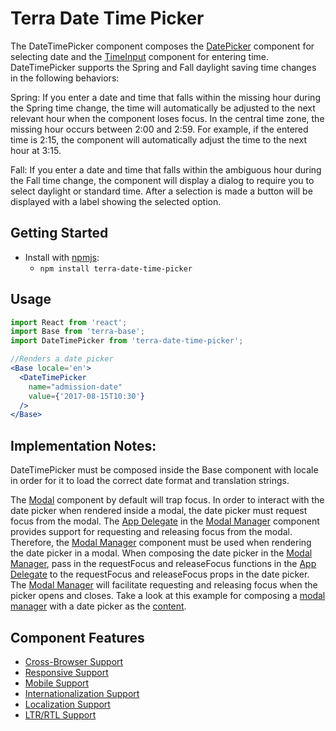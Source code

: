 # Terra Date Time Picker

The DateTimePicker component composes the [DatePicker][7] component for selecting date and the [TimeInput][8] component for entering time. DateTimePicker supports the Spring and Fall daylight saving time changes in the following behaviors:

Spring: If you enter a date and time that falls within the missing hour during the Spring time change, the time will automatically be adjusted to the next relevant hour when the component loses focus. In the central time zone, the missing hour occurs between 2:00 and 2:59. For example, if the entered time is 2:15, the component will automatically adjust the time to the next hour at 3:15.

Fall: If you enter a date and time that falls within the ambiguous hour during the Fall time change, the component will display a dialog to require you to select daylight or standard time. After a selection is made a button will be displayed with a label showing the selected option.


## Getting Started

- Install with [npmjs](https://www.npmjs.com):
  - `npm install terra-date-time-picker`

## Usage

```jsx
import React from 'react';
import Base from 'terra-base';
import DateTimePicker from 'terra-date-time-picker';

//Renders a date picker
<Base locale='en'>
  <DateTimePicker
    name="admission-date"
    value={'2017-08-15T10:30'}
  />
</Base>
```

## Implementation Notes:
DateTimePicker must be composed inside the Base component with locale in order for it to load the correct date format and translation strings.

The [Modal][4] component by default will trap focus. In order to interact with the date picker when rendered inside a modal, the date picker must request focus from the modal. The [App Delegate][5] in the [Modal Manager][3] component provides support for requesting and releasing focus from the modal. Therefore, the [Modal Manager][3] component must be used when rendering the date picker in a modal. When composing the date picker in the [Modal Manager][3], pass in the requestFocus and releaseFocus functions in the [App Delegate][5] to the requestFocus and releaseFocus props in the date picker. The [Modal Manager][3] will facilitate requesting and releasing focus when the picker opens and closes. Take a look at this example for composing a [modal manager][9] with a date picker as the [content][10].

[1]: https://github.com/Hacker0x01/react-datepicker
[2]: http://momentjs.com/docs/
[3]: https://github.com/cerner/terra-framework/tree/master/packages/terra-modal-manager/docs
[4]: https://github.com/cerner/terra-framework/tree/master/packages/terra-modal/docs
[5]: https://github.com/cerner/terra-framework/tree/master/packages/terra-app-delegate/docs
[6]: https://github.com/cerner/terra-core/tree/master/packages/terra-base/docs
[7]: https://github.com/cerner/terra-framework/tree/master/packages/terra-date-picker/docs
[8]: https://github.com/cerner/terra-framework/tree/master/packages/terra-time-input/docs
[9]: https://github.com/cerner/terra-framework/blob/master/packages/terra-date-time-picker/src/terra-dev-site/doc/example/DateTimePickerInsideModal.jsx
[10]: https://github.com/cerner/terra-framework/blob/master/packages/terra-date-time-picker/src/terra-dev-site/common/DateTimePickerModalContainer.jsx

## Component Features
* [Cross-Browser Support](https://github.com/cerner/terra-ui/blob/master/src/terra-dev-site/contributing/ComponentStandards.e.contributing.md#cross-browser-support)
* [Responsive Support](https://github.com/cerner/terra-ui/blob/master/src/terra-dev-site/contributing/ComponentStandards.e.contributing.md#responsive-support)
* [Mobile Support](https://github.com/cerner/terra-ui/blob/master/src/terra-dev-site/contributing/ComponentStandards.e.contributing.md#mobile-support)
* [Internationalization Support](https://github.com/cerner/terra-ui/blob/master/src/terra-dev-site/contributing/ComponentStandards.e.contributing.md#internationalization-i18n-support)
* [Localization Support](https://github.com/cerner/terra-ui/blob/master/src/terra-dev-site/contributing/ComponentStandards.e.contributing.md#internationalization-i18n-support)
* [LTR/RTL Support](https://github.com/cerner/terra-ui/blob/master/src/terra-dev-site/contributing/ComponentStandards.e.contributing.md#ltr--rtl-support)
